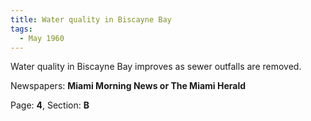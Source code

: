 ```yaml
---  
title: Water quality in Biscayne Bay  
tags:  
  - May 1960  
---  
```

  
Water quality in Biscayne Bay improves as sewer outfalls are removed.  
  
Newspapers: **Miami Morning News or The Miami Herald**  
  
Page: **4**, Section: **B** 
